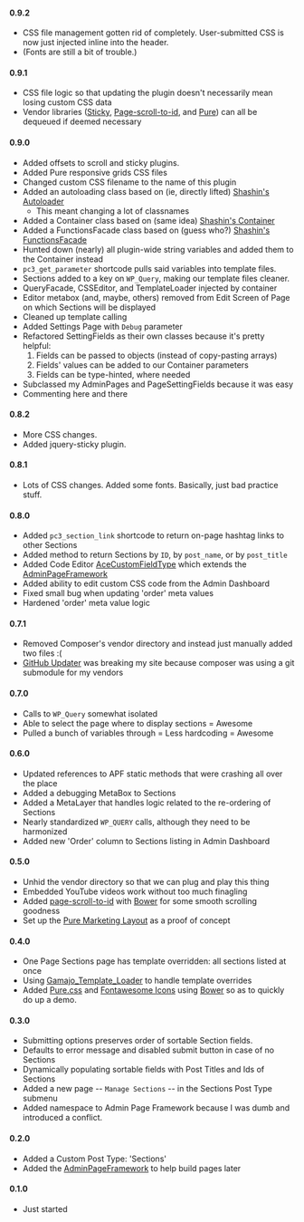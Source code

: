 #### 0.9.2
* CSS file management gotten rid of completely.  User-submitted CSS is now just injected inline into the header.
* (Fonts are still a bit of trouble.)

#### 0.9.1
* CSS file logic so that updating the plugin doesn't necessarily mean losing custom CSS data
* Vendor libraries ([Sticky](https://github.com/garand/sticky), [Page-scroll-to-id](https://github.com/malihu/page-scroll-to-id), and [Pure](http://purecss.io/)) can all be dequeued if deemed necessary 

#### 0.9.0
* Added offsets to scroll and sticky plugins.
* Added Pure responsive grids CSS files
* Changed custom CSS filename to the name of this plugin
* Added an autoloading class based on (ie, directly lifted) [Shashin's Autoloader](https://github.com/toppa/Shashin/blob/master/lib/ShashinAutoLoader.php)
    * This meant changing a lot of classnames
* Added a Container class based on (same idea) [Shashin's Container](https://github.com/toppa/Shashin/blob/master/lib/ShashinContainer.php)
* Added a FunctionsFacade class based on (guess who?) [Shashin's FunctionsFacade](https://github.com/toppa/Shashin/blob/master/lib/ShashinFunctionsFacade.php)
* Hunted down (nearly) all plugin-wide string variables and added them to the Container instead
* `pc3_get_parameter` shortcode pulls said variables into template files.
* Sections added to a key on `WP_Query`, making our template files cleaner. 
* QueryFacade, CSSEditor, and TemplateLoader injected by container
* Editor metabox (and, maybe, others) removed from Edit Screen of Page on which Sections will be displayed
* Cleaned up template calling
* Added Settings Page with `Debug` parameter
* Refactored SettingFields as their own classes because it's pretty helpful:
    1. Fields can be passed to objects (instead of copy-pasting arrays)
    2. Fields' values can be added to our Container parameters
    3. Fields can be type-hinted, where needed
* Subclassed my AdminPages and PageSettingFields because it was easy
* Commenting here and there

#### 0.8.2
* More CSS changes.
* Added jquery-sticky plugin.

#### 0.8.1
* Lots of CSS changes.  Added some fonts.  Basically, just bad practice stuff.

#### 0.8.0
* Added `pc3_section_link` shortcode to return on-page hashtag links to other Sections 
* Added method to return Sections by `ID`, by `post_name`, or by `post_title`
* Added Code Editor [AceCustomFieldType](https://github.com/soderlind/AceCustomFieldType) which extends the [AdminPageFramework](https://wordpress.org/plugins/admin-page-framework/)
* Added ability to edit custom CSS code from the Admin Dashboard
* Fixed small bug when updating 'order' meta values
* Hardened 'order' meta value logic

#### 0.7.1
* Removed Composer's vendor directory and instead just manually added two files :(
* [GitHub Updater](https://github.com/afragen/github-updater) was breaking my site because composer was using a git submodule for my vendors 

#### 0.7.0
* Calls to `WP_Query` somewhat isolated
* Able to select the page where to display sections = Awesome
* Pulled a bunch of variables through = Less hardcoding = Awesome

#### 0.6.0
* Updated references to APF static methods that were crashing all over the place
* Added a debugging MetaBox to Sections
* Added a MetaLayer that handles logic related to the re-ordering of Sections
* Nearly standardized `WP_QUERY` calls, although they need to be harmonized
* Added new 'Order' column to Sections listing in Admin Dashboard

#### 0.5.0
* Unhid the vendor directory so that we can plug and play this thing
* Embedded YouTube videos work without too much finagling
* Added [page-scroll-to-id](https://github.com/malihu/page-scroll-to-id) with [Bower](http://bower.io/) for some smooth scrolling goodness
* Set up the [Pure Marketing Layout](http://purecss.io/layouts/marketing/) as a proof of concept

#### 0.4.0
* One Page Sections page has template overridden: all sections listed at once
* Using [Gamajo_Template_Loader](https://github.com/GaryJones/Gamajo-Template-Loader) to handle template overrides
* Added [Pure.css](http://purecss.io/) and [Fontawesome Icons](https://github.com/FortAwesome/Font-Awesome) using [Bower](http://bower.io/) so as to quickly do up a demo.

#### 0.3.0
* Submitting options preserves order of sortable Section fields.
* Defaults to error message and disabled submit button in case of no Sections 
* Dynamically populating sortable fields with Post Titles and Ids of Sections 
* Added a new page -- `Manage Sections` -- in the Sections Post Type submenu  
* Added namespace to Admin Page Framework because I was dumb and introduced a conflict.

#### 0.2.0
* Added a Custom Post Type: 'Sections'
* Added the [AdminPageFramework](https://wordpress.org/plugins/admin-page-framework/) to help build pages later

#### 0.1.0
* Just started
